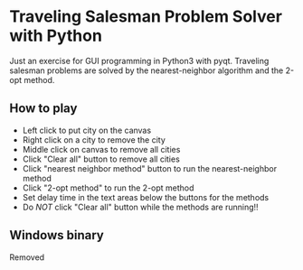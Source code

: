 # Traveling Salesman Problem Solver with Python

Just an exercise for GUI programming in Python3 with pyqt.
Traveling salesman problems are solved by the nearest-neighbor
algorithm and the 2-opt method.


## How to play

- Left click to put city on the canvas
- Right click on a city to remove the city
- Middle click on canvas to remove all cities
- Click "Clear all" button to remove all cities
- Click "nearest neighbor method" button to run the nearest-neighbor method
- Click "2-opt method" to run the 2-opt method
- Set delay time in the text areas below the buttons for the methods
- Do *NOT* click "Clear all" button while the methods are running!!


## Windows binary

Removed
